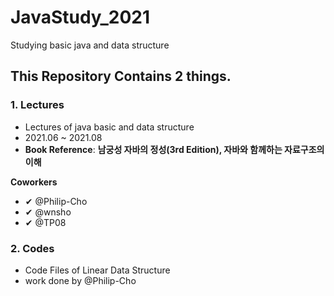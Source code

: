 # JavaStudy_2021

Studying basic java and data structure


## This Repository Contains 2 things.

### 1. Lectures
- Lectures of java basic and data structure
- 2021.06 ~ 2021.08
- **Book Reference**: **남궁성 자바의 정성(3rd Edition), 자바와 함께하는 자료구조의 이해**
 
 
**Coworkers**
- ✔ @Philip-Cho
- ✔ @wnsho
- ✔ @TP08


### 2. Codes
- Code Files of Linear Data Structure
- work done by @Philip-Cho
